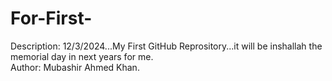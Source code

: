 # For-First-
Description: 12/3/2024...My First GitHub Reprository...it will be inshallah the memorial day in next years for me. 
<br>
Author: Mubashir Ahmed Khan. 

